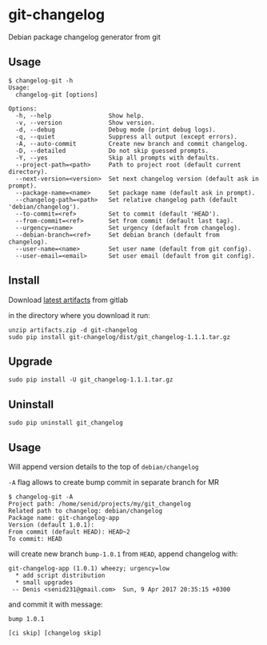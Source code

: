 # git-changelog
Debian package changelog generator from git

## Usage
```
$ changelog-git -h
Usage:
  changelog-git [options]

Options:
  -h, --help                Show help.
  -v, --version             Show version.
  -d, --debug               Debug mode (print debug logs).
  -q, --quiet               Suppress all output (except errors).
  -A, --auto-commit         Create new branch and commit changelog.
  -D, --detailed            Do not skip guessed prompts.
  -Y, --yes                 Skip all prompts with defaults.
  --project-path=<path>     Path to project root (default current directory).
  --next-version=<version>  Set next changelog version (default ask in prompt).
  --package-name=<name>     Set package name (default ask in prompt).
  --changelog-path=<path>   Set relative changelog path (default 'debian/changelog').
  --to-commit=<ref>         Set to commit (default 'HEAD').
  --from-commit=<ref>       Set from commit (default last tag).
  --urgency=<name>          Set urgency (default from changelog).
  --debian-branch=<ref>     Set debian branch (default from changelog).
  --user-name=<name>        Set user name (default from git config).
  --user-email=<email>      Set user email (default from git config).
```

## Install
Download [latest artifacts](https://git.in.didww.com/denis.t/git-changelog/builds/artifacts/v1.1.1/download?job=build-job) from gitlab

in the directory where you download it run:
```
unzip artifacts.zip -d git-changelog
sudo pip install git-changelog/dist/git_changelog-1.1.1.tar.gz
```

## Upgrade
```
sudo pip install -U git_changelog-1.1.1.tar.gz
```

## Uninstall
```
sudo pip uninstall git_changelog
```

## Usage

Will append version details to the top of `debian/changelog`

`-A` flag allows to create bump commit in separate branch for MR

```
$ changelog-git -A
Project path: /home/senid/projects/my/git_changelog
Related path to changelog: debian/changelog
Package name: git-changelog-app
Version (default 1.0.1): 
From commit (default HEAD): HEAD~2
To commit: HEAD
```
will create new branch `bump-1.0.1` from `HEAD`, 
append changelog with:
```
git-changelog-app (1.0.1) wheezy; urgency=low
  * add script distribution
  * small upgrades
 -- Denis <senid231@gmail.com>  Sun, 9 Apr 2017 20:35:15 +0300
 ```
and commit it with message:
```
bump 1.0.1

[ci skip] [changelog skip]
```
